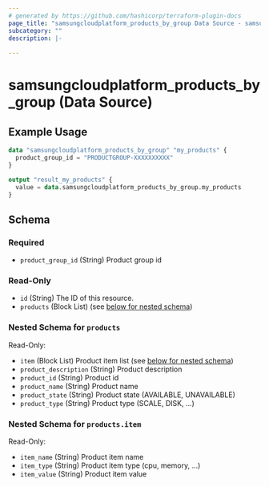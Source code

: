 ```yaml
---
# generated by https://github.com/hashicorp/terraform-plugin-docs
page_title: "samsungcloudplatform_products_by_group Data Source - samsungcloudplatform"
subcategory: ""
description: |-
  
---
```


# samsungcloudplatform_products_by_group (Data Source)



## Example Usage

```terraform
data "samsungcloudplatform_products_by_group" "my_products" {
  product_group_id = "PRODUCTGROUP-XXXXXXXXXX"
}

output "result_my_products" {
  value = data.samsungcloudplatform_products_by_group.my_products
}
```

<!-- schema generated by tfplugindocs -->
## Schema

### Required

- `product_group_id` (String) Product group id

### Read-Only

- `id` (String) The ID of this resource.
- `products` (Block List) (see [below for nested schema](#nestedblock--products))

<a id="nestedblock--products"></a>
### Nested Schema for `products`

Read-Only:

- `item` (Block List) Product item list (see [below for nested schema](#nestedblock--products--item))
- `product_description` (String) Product description
- `product_id` (String) Product id
- `product_name` (String) Product name
- `product_state` (String) Product state (AVAILABLE, UNAVAILABLE)
- `product_type` (String) Product type (SCALE, DISK, ...)

<a id="nestedblock--products--item"></a>
### Nested Schema for `products.item`

Read-Only:

- `item_name` (String) Product item name
- `item_type` (String) Product item type (cpu, memory, ...)
- `item_value` (String) Product item value


